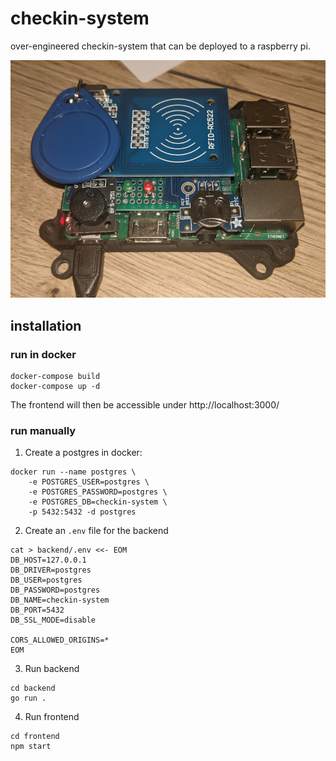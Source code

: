 # checkin-system

over-engineered checkin-system that can be deployed to a raspberry pi.

![Raspi Board](.github/images/raspi.jpg)

## installation

### run in docker

```shell
docker-compose build
docker-compose up -d
```

The frontend will then be accessible under http://localhost:3000/

### run manually

1. Create a postgres in docker:

```
docker run --name postgres \
    -e POSTGRES_USER=postgres \
    -e POSTGRES_PASSWORD=postgres \
    -e POSTGRES_DB=checkin-system \
    -p 5432:5432 -d postgres
```

2. Create an `.env` file for the backend

```
cat > backend/.env <<- EOM
DB_HOST=127.0.0.1
DB_DRIVER=postgres
DB_USER=postgres
DB_PASSWORD=postgres
DB_NAME=checkin-system
DB_PORT=5432
DB_SSL_MODE=disable

CORS_ALLOWED_ORIGINS=*
EOM
```

3. Run backend

```
cd backend
go run .
```

4. Run frontend

```
cd frontend
npm start
```
